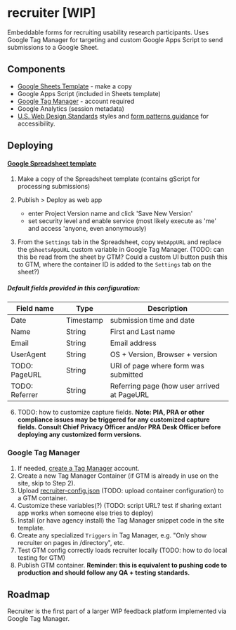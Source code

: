 # recruiter [WIP]
Embeddable forms for recruiting usability research participants. Uses Google Tag Manager for targeting and custom Google Apps Script to send submissions to a Google Sheet.

## Components
 - [Google Sheets Template](https://docs.google.com/a/gsa.gov/spreadsheets/d/14vquDC_hCroparaee6dcYzMfR-VAPUeZskLwS3IBhpU/edit?usp=sharing) - make a copy
 - Google Apps Script (included in Sheets template)
 - [Google Tag Manager](https://tagmanager.google.com) - account required 
 - Google Analytics (session metadata) 
 - [U.S. Web Design Standards](https://standards.usa.gov/) styles and [form patterns guidance](https://standards.usa.gov/components/form-templates/) for accessibility.
 
 
## Deploying

#### [Google Spreadsheet template](https://docs.google.com/a/gsa.gov/spreadsheets/d/14vquDC_hCroparaee6dcYzMfR-VAPUeZskLwS3IBhpU/edit?usp=sharing) 
 1. Make a copy of the Spreadsheet template (contains gScript for processing submissions)
 2. Publish > Deploy as web app
    * enter Project Version name and click 'Save New Version'
    * set security level and enable service (most likely execute as 'me' and access 'anyone, even anonymously)
 
 4. From the `Settings` tab in the Spreadsheet, copy `WebAppURL` and replace the `gSheetsAppURL` custom variable in Google Tag Manager. (TODO: can this be read from the sheet by GTM? Could a custom UI button push this to GTM, where the container ID is added to the `Settings` tab on the sheet?)

##### Default fields provided in this configuration:
 
 | Field name | Type | Description |
 | ---------- | ---- | ----------- |
 | Date | Timestamp | submission time and date |
 | Name | String | First and Last name |
 | Email | String | Email address |
 | UserAgent | String | OS + Version, Browser + version |
 | TODO: PageURL | String | URI of page where form was submitted |
 | TODO: Referrer | String | Referring page (how user arrived at PageURL |
 
 6. TODO: how to customize capture fields. 
 **Note: PIA, PRA or other compliance issues may be triggered for any customized capture fields. Consult Chief Privacy Officer and/or PRA Desk Officer before deploying any customized form versions.**


### Google Tag Manager
1. If needed, [create a Tag Manager](https://tagmanager.google.com) account.
2. Create a new Tag Manager Container (if GTM is already in use on the site, skip to Step 2).
3. Upload [recruiter-config.json]() (TODO: upload container configuration) to a GTM container.
4. Customize these variables(?) (TODO: script URL? test if sharing extant app works when someone else tries to deploy) 
5. Install (or have agency install) the Tag Manager snippet code in the site template.
6. Create any specialized `Triggers` in Tag Manager, e.g. "Only show recruiter on pages in /directory", etc.
5. Test GTM config correctly loads recruiter locally (TODO: how to do local testing for GTM)
6. Publish GTM container. **Reminder: this is equivalent to pushing code to production and should follow any QA + testing standards.**


## Roadmap
Recruiter is the first part of a larger WIP feedback platform implemented via Google Tag Manager.
